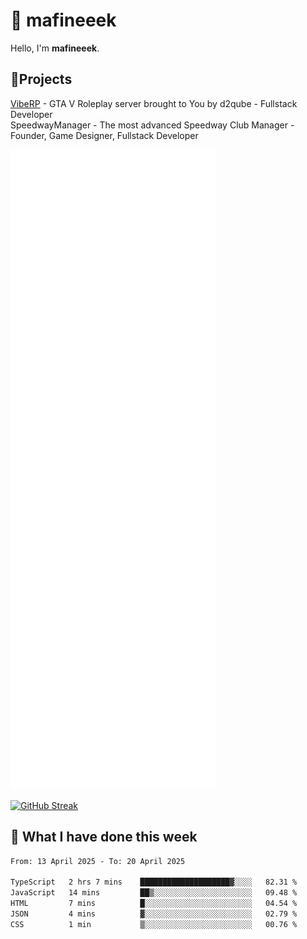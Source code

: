 # 👋 mafineeek
Hello, I'm **mafineeek**.

## 📝Projects

[VibeRP](https://v-rp.pl) - GTA V Roleplay server brought to You by d2qube - Fullstack Developer<br/>
SpeedwayManager - The most advanced Speedway Club Manager - Founder, Game Designer, Fullstack Developer


![](./github-metrics.svg)

[![GitHub Streak](https://streak-stats.demolab.com/?user=mafineeek)](https://git.io/streak-stats)

## 📰 What I have done this week
<!--START_SECTION:waka-->

```txt
From: 13 April 2025 - To: 20 April 2025

TypeScript   2 hrs 7 mins    ████████████████████▓░░░░   82.31 %
JavaScript   14 mins         ██▒░░░░░░░░░░░░░░░░░░░░░░   09.48 %
HTML         7 mins          █░░░░░░░░░░░░░░░░░░░░░░░░   04.54 %
JSON         4 mins          ▓░░░░░░░░░░░░░░░░░░░░░░░░   02.79 %
CSS          1 min           ▒░░░░░░░░░░░░░░░░░░░░░░░░   00.76 %
```

<!--END_SECTION:waka-->
